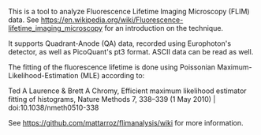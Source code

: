 This is a tool to analyze Fluorescence Lifetime Imaging Microscopy (FLIM) data.
See https://en.wikipedia.org/wiki/Fluorescence-lifetime_imaging_microscopy for
an introduction on the technique.


It supports Quadrant-Anode (QA) data, recorded using Europhoton's detector,
as well as PicoQuant's pt3 format. ASCII data can be read as well.


The fitting of the fluorescence lifetime is done using Poissonian Maximum-
Likelihood-Estimation (MLE) according to:


Ted A Laurence & Brett A Chromy,
Efficient maximum likelihood estimator fitting of histograms,
Nature Methods 7,	338–339	(1 May 2010) | doi:10.1038/nmeth0510-338

See https://github.com/mattarroz/flimanalysis/wiki for more
information.
